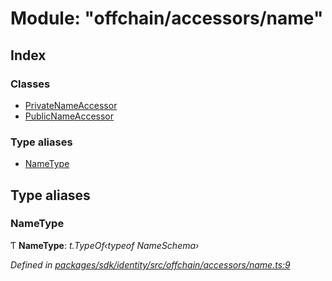 # Module: "offchain/accessors/name"

## Index

### Classes

* [PrivateNameAccessor](../classes/_offchain_accessors_name_.privatenameaccessor.md)
* [PublicNameAccessor](../classes/_offchain_accessors_name_.publicnameaccessor.md)

### Type aliases

* [NameType](_offchain_accessors_name_.md#nametype)

## Type aliases

###  NameType

Ƭ **NameType**: *t.TypeOf‹typeof NameSchema›*

*Defined in [packages/sdk/identity/src/offchain/accessors/name.ts:9](https://github.com/celo-org/celo-monorepo/blob/master/packages/sdk/identity/src/offchain/accessors/name.ts#L9)*
